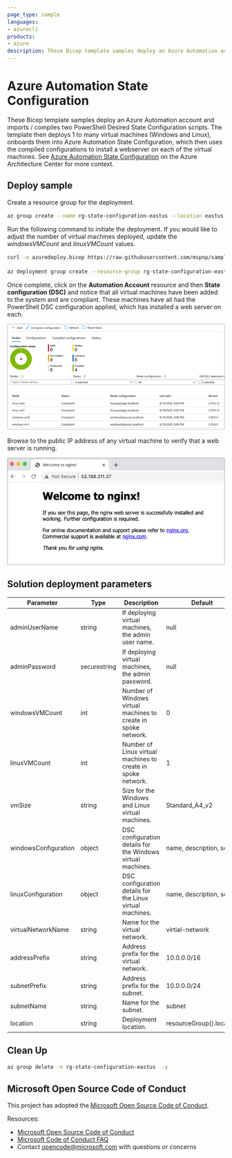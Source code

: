 ```yaml
---
page_type: sample
languages:
- azurecli
products:
- azure
description: These Bicep template samples deploy an Azure Automation account and imports / compiles two PowerShell Desired State Configuration scripts. The template then deploys 1 to many virtual machines (Windows and Linux), onboards them into Azure Automation State Configuration, which then uses the compiled configurations to install a webserver on each of the virtual machines.
---
```


# Azure Automation State Configuration

These Bicep template samples deploy an Azure Automation account and imports / compiles two PowerShell Desired State Configuration scripts. The template then deploys 1 to many virtual machines (Windows and Linux), onboards them into Azure Automation State Configuration, which then uses the compiled configurations to install a webserver on each of the virtual machines. See [Azure Automation State Configuration](https://learn.microsoft.com/azure/architecture/example-scenario/state-configuration/state-configuration) on the Azure Architecture Center for more context.

## Deploy sample

Create a resource group for the deployment.

```bash
az group create --name rg-state-configuration-eastus --location eastus
```

Run the following command to initiate the deployment. If you would like to adjust the number of virtual machines deployed, update the *windowsVMCount* and *linuxVMCount* values.

```bash
curl -o azuredeploy.bicep https://raw.githubusercontent.com/mspnp/samples/main/solutions/azure-automation-state-configuration/azuredeploy.bicep

az deployment group create --resource-group rg-state-configuration-eastus -f ./azuredeploy.bicep
```

Once complete, click on the **Automation Account** resource and then **State configuration (DSC)** and notice that all virtual machines have been added to the system and are compliant. These machines have all had the PowerShell DSC configuration applied, which has installed a web server on each.

![Image of DSC compliance results as seen in the Azure portal.](./images/dsc-results.png)

Browse to the public IP address of any virtual machine to verify that a web server is running.

![Image of an Nginx web server default page.](./images/webserver.png)

## Solution deployment parameters

| Parameter | Type | Description | Default |
|---|---|---|--|
| adminUserName | string | If deploying virtual machines, the admin user name. | null |
| adminPassword | securestring | If deploying virtual machines, the admin password. | null |
| windowsVMCount | int | Number of Windows virtual machines to create in spoke network. | 0 |
| linuxVMCount | int | Number of Linux virtual machines to create in spoke network. | 1 |
| vmSize | string | Size for the Windows and Linux virtual machines. | Standard_A4_v2 |
| windowsConfiguration | object | DSC configuration details for the Windows virtual machines. | name, description, script |
| linuxConfiguration | object | DSC configuration details for the Linux virtual machines. | name, description, script |
| virtualNetworkName | string | Name for the virtual network. | virtial-network|
| addressPrefix | string | Address prefix for the virtual network. | 10.0.0.0/16 |
| subnetPrefix | string | Address prefix for the subnet. | 10.0.0.0/24 |
| subnetName | string | Name for the subnet. | subnet |
| location | string | Deployment location. | resourceGroup().location |

## Clean Up

```bash
az group delete -n rg-state-configuration-eastus  -y
```

## Microsoft Open Source Code of Conduct

This project has adopted the [Microsoft Open Source Code of Conduct](https://opensource.microsoft.com/codeofconduct/).

Resources:

- [Microsoft Open Source Code of Conduct](https://opensource.microsoft.com/codeofconduct/)
- [Microsoft Code of Conduct FAQ](https://opensource.microsoft.com/codeofconduct/faq/)
- Contact [opencode@microsoft.com](mailto:opencode@microsoft.com) with questions or concerns
